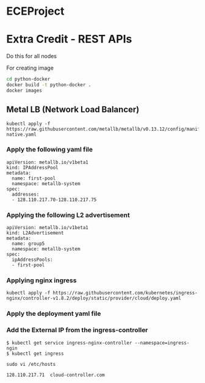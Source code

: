 # ECEProject


# Extra Credit - REST APIs

Do this for all nodes

For creating image

```bash
cd python-docker
docker build -t python-docker .
docker images
```


## Metal LB (Network Load Balancer)

```
kubectl apply -f https://raw.githubusercontent.com/metallb/metallb/v0.13.12/config/manifests/metallb-native.yaml
```


### Apply the following yaml file

```
apiVersion: metallb.io/v1beta1
kind: IPAddressPool
metadata: 
  name: first-pool
  namespace: metallb-system
spec:
  addresses: 
  - 128.110.217.70-128.110.217.75
```


### Applying the following L2 advertisement

```
apiVersion: metallb.io/v1beta1
kind: L2Advertisement
metadata:
  name: group5
  namespace: metallb-system
spec:
  ipAddressPools:
  - first-pool
```



### Applying nginx ingress

```
kubectl apply -f https://raw.githubusercontent.com/kubernetes/ingress-nginx/controller-v1.8.2/deploy/static/provider/cloud/deploy.yaml
```


### Apply the deployment yaml file


### Add the External IP from the ingress-controller

```
$ kubectl get service ingress-nginx-controller --namespace=ingress-ngin
$ kubectl get ingress
```


```
sudo vi /etc/hosts 
```


```
128.110.217.71 	cloud-controller.com
```
